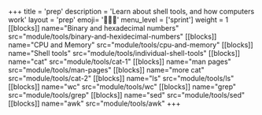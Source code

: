 +++
title = 'prep'
description = 'Learn about shell tools, and how computers work'
layout = 'prep'
emoji= '🧑🏾‍💻'
menu_level = ['sprint']
weight = 1
[[blocks]]
name="Binary and hexadecimal numbers"
src="module/tools/binary-and-hexidecimal-numbers"
[[blocks]]
name="CPU and Memory"
src="module/tools/cpu-and-memory"
[[blocks]]
name="Shell tools"
src="module/tools/individual-shell-tools"
[[blocks]]
name="cat"
src="module/tools/cat-1"
[[blocks]]
name="man pages"
src="module/tools/man-pages"
[[blocks]]
name="more cat"
src="module/tools/cat-2"
[[blocks]]
name="ls"
src="module/tools/ls"
[[blocks]]
name="wc"
src="module/tools/wc"
[[blocks]]
name="grep"
src="module/tools/grep"
[[blocks]]
name="sed"
src="module/tools/sed"
[[blocks]]
name="awk"
src="module/tools/awk"
+++
